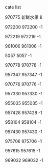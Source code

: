 cate list

970775 新鲜水果 8

972200 972200 -1

972219 972219 -1

961006 961006 -1

5057 5057 -1

970778 970778 -1

957347 957347 -1

970776 970776 -1

957330 957330 -1

955035 955035 -1

957428 957428 -1

958104 958104 -1

957430 957430 -1

975706 975706 -1

957615 957615 -1

969032 969032 -1

